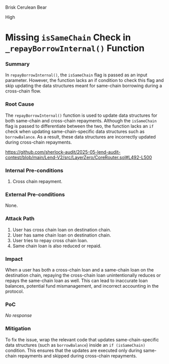 Brisk Cerulean Bear

High

# Missing `isSameChain` Check in `_repayBorrowInternal()` Function

### Summary

In `repayBorrowInternal()`, the `isSameChain` flag is passed as an input parameter. However, the function lacks an if condition to check this flag and skip updating the data structures meant for same-chain borrowing during a cross-chain flow.

### Root Cause

The `repayBorrowInternal()` function is used to update data structures for both same-chain and cross-chain repayments. Although the `isSameChain` flag is passed to differentiate between the two, the function lacks an `if` check when updating same-chain-specific data structures such as `borrowBalance`. As a result, these data structures are incorrectly updated during cross-chain repayments.

https://github.com/sherlock-audit/2025-05-lend-audit-contest/blob/main/Lend-V2/src/LayerZero/CoreRouter.sol#L492-L500


### Internal Pre-conditions

1. Cross chain repayment.

### External Pre-conditions

None.

### Attack Path

1. User has cross chain loan on destination chain.
2. User has same chain loan on destination chain.
3. User tries to repay cross chain loan.
4. Same chain loan is also reduced or repaid.

### Impact

When a user has both a cross-chain loan and a same-chain loan on the destination chain, repaying the cross-chain loan unintentionally reduces or repays the same-chain loan as well. This can lead to inaccurate loan balances, potential fund mismanagement, and incorrect accounting in the protocol.


### PoC

_No response_

### Mitigation

To fix the issue, wrap the relevant code that updates same-chain-specific data structures (such as `borrowBalance`) inside an `if (isSameChain)` condition. This ensures that the updates are executed only during same-chain repayments and skipped during cross-chain repayments.